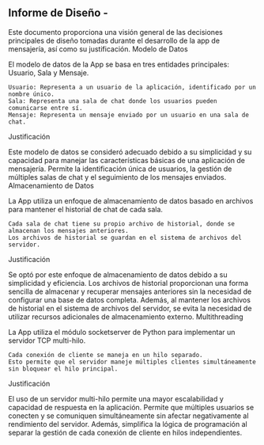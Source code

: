 ## Informe de Diseño -

Este documento proporciona una visión general de las decisiones principales de diseño tomadas durante el desarrollo de la app de mensajería, así como su justificación.
Modelo de Datos

El modelo de datos de la App se basa en tres entidades principales: Usuario, Sala y Mensaje.

    Usuario: Representa a un usuario de la aplicación, identificado por un nombre único.
    Sala: Representa una sala de chat donde los usuarios pueden comunicarse entre sí.
    Mensaje: Representa un mensaje enviado por un usuario en una sala de chat.

Justificación

Este modelo de datos se consideró adecuado debido a su simplicidad y su capacidad para manejar las características básicas de una aplicación de mensajería. Permite la identificación única de usuarios, la gestión de múltiples salas de chat y el seguimiento de los mensajes enviados.
Almacenamiento de Datos

La App utiliza un enfoque de almacenamiento de datos basado en archivos para mantener el historial de chat de cada sala.

    Cada sala de chat tiene su propio archivo de historial, donde se almacenan los mensajes anteriores.
    Los archivos de historial se guardan en el sistema de archivos del servidor.

Justificación

Se optó por este enfoque de almacenamiento de datos debido a su simplicidad y eficiencia. Los archivos de historial proporcionan una forma sencilla de almacenar y recuperar mensajes anteriores sin la necesidad de configurar una base de datos completa. Además, al mantener los archivos de historial en el sistema de archivos del servidor, se evita la necesidad de utilizar recursos adicionales de almacenamiento externo.
Multithreading

La App utiliza el módulo socketserver de Python para implementar un servidor TCP multi-hilo.

    Cada conexión de cliente se maneja en un hilo separado.
    Esto permite que el servidor maneje múltiples clientes simultáneamente sin bloquear el hilo principal.

Justificación

El uso de un servidor multi-hilo permite una mayor escalabilidad y capacidad de respuesta en la aplicación. Permite que múltiples usuarios se conecten y se comuniquen simultáneamente sin afectar negativamente al rendimiento del servidor. Además, simplifica la lógica de programación al separar la gestión de cada conexión de cliente en hilos independientes.